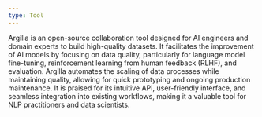 ```yaml
---
type: Tool
---
```


Argilla is an open-source collaboration tool designed for AI engineers and domain experts to build high-quality datasets. It facilitates the improvement of AI models by focusing on data quality, particularly for language model fine-tuning, reinforcement learning from human feedback (RLHF), and evaluation. Argilla automates the scaling of data processes while maintaining quality, allowing for quick prototyping and ongoing production maintenance. It is praised for its intuitive API, user-friendly interface, and seamless integration into existing workflows, making it a valuable tool for NLP practitioners and data scientists.